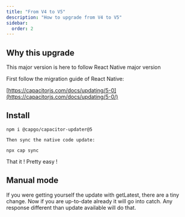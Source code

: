 ```yaml
---
title: "From V4 to V5"
description: "How to upgrade from V4 to V5"
sidebar:
  order: 2
---
```


## Why this upgrade

This major version is here to follow React Native major version

First follow the migration guide of React Native:

[https://capacitorjs.com/docs/updating/5-0](https://capacitorjs.com/docs/updating/5-0/)

## Install

`npm i @capgo/capacitor-updater@5`

`Then sync the native code update:`

`npx cap sync`

That it ! Pretty easy !

## Manual mode

If you were getting yourself the update with getLatest, there are a tiny change.
Now if you are up-to-date already it will go into catch.
Any response different than update available will do that.
